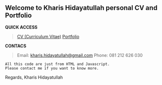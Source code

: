 
## Welcome to Kharis Hidayatullah personal CV and Portfolio

**QUICK ACCESS**
> [CV (Curriculum Vitae)](https://sikharis.github.io/sikharis/)
> [Portfolio](https://github.com/sikharis/sikharis/blob/master/Kharis%20Hidayatullah%20-%20Portfolio.pdf)

**CONTACS**

> Email: kharis.hidayatullah@gmail.com 
> Phone: 081 212 626 030


    All this code are just from HTML and Javascript.
    Please contact me if you want to know more.

Regards,
Kharis Hidayatullah
